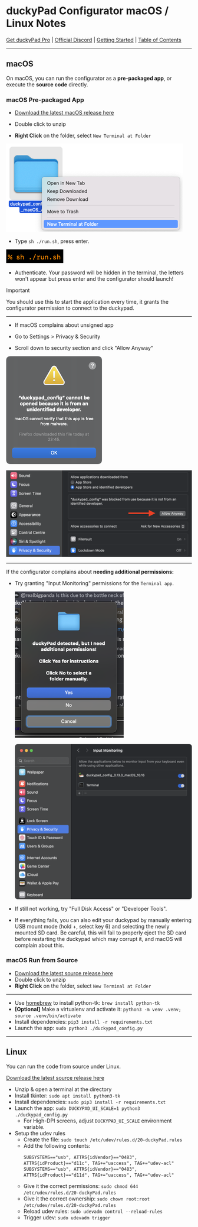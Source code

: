 # duckyPad Configurator macOS / Linux Notes

[Get duckyPad Pro](https://www.tindie.com/products/37399/) | [Official Discord](https://discord.gg/4sJCBx5) | [Getting Started](./getting_started.md) | [Table of Contents](#table-of-contents)

---------

## macOS

On macOS, you can run the configurator as a **pre-packaged app**, or execute the **source code** directly.

### macOS Pre-packaged App

* [Download the latest macOS release here](https://github.com/dekuNukem/duckyPad-Pro/releases/latest)

* Double click to unzip

* **Right Click** on the folder, select `New Terminal at Folder`

![The right click menu with the option "New Terminal at Folder" higlighted.](../resources/photos/app/term.png)

* Type `sh ./run.sh`, press enter.

![The text to run the configurator shown in a terminal window.](../resources/photos/app/run.png)

* Authenticate. Your password will be hidden in the terminal, the letters won't appear but press enter and the configurator should launch!

> [!IMPORTANT]
> You should use this to start the application every time, it grants the configurator permission to connect to the duckypad.

---------

* If macOS complains about unsigned app

* Go to Settings > Privacy & Security

* Scroll down to security section and click "Allow Anyway" 

![Warning pop-up with the text: "duckypad_config cannot be opened because it is from an unidentified developer. macOS cannot verify that this app is free from malware."](../resources/photos/app/unknown.png)

![Settings screen in Privacy & Security, the warning "‘duckypad_config’ was blocked from use because it is not from an identified developer," is shown above a button with the text "Allow Anyway".](../resources/photos/app/perf.png)

---------

If the configurator complains about **needing additional permissions:**

* Try granting "Input Monitoring" permissions for the `Terminal app`.

  ![Error pop-up with the text "duckypad detected, but I need additional permissions" and three options: Yes, No, and Cancel.](../resources/photos/app/detected-but-additional-permissions.png)
  
  ![Input Monitoring settings granted to the Terminal and configurator app](../resources/photos/app/input-monitoring.png)

* If still not working, try "Full Disk Access" or "Developer Tools".

* If everything fails, you can also edit your duckypad by manually entering USB mount mode (hold +, select key 6) and selecting the newly mounted SD card. Be careful, this will fail to properly eject the SD card before restarting the duckypad which may corrupt it, and macOS will complain about this.

### macOS Run from Source

* [Download the latest source release here](https://github.com/dekuNukem/duckyPad-Pro/releases/latest)
* Double click to unzip
* **Right Click** on the folder, select `New Terminal at Folder`

----

* Use [homebrew](https://brew.sh) to install python-tk: `brew install python-tk`
* **[Optional]** Make a virtualenv and activate it: `python3 -m venv .venv; source .venv/bin/activate`
* Install dependencies: `pip3 install -r requirements.txt`
* Launch the app: `sudo python3 ./duckypad_config.py`

-----------

## Linux

You can run the code from source under Linux.

[Download the latest source release here](https://github.com/dekuNukem/duckyPad-Pro/releases/latest)

* Unzip & open a terminal at the directory
* Install tkinter: `sudo apt install python3-tk`
* Install dependencies: `sudo pip3 install -r requirements.txt`
* Launch the app: `sudo DUCKYPAD_UI_SCALE=1 python3 ./duckypad_config.py`
  * For High-DPI screens, adjust `DUCKYPAD_UI_SCALE` environment variable.
* Setup the udev rules
  * Create the file: `sudo touch /etc/udev/rules.d/20-duckyPad.rules`
  * Add the following contents:
      ```
      SUBSYSTEMS=="usb", ATTRS{idVendor}=="0483", ATTRS{idProduct}=="d11c", TAG+="uaccess", TAG+="udev-acl"
      SUBSYSTEMS=="usb", ATTRS{idVendor}=="0483", ATTRS{idProduct}=="d11d", TAG+="uaccess", TAG+="udev-acl"
  * Give it the correct permissions: `sudo chmod 644 /etc/udev/rules.d/20-duckyPad.rules`
  * Give it the correct ownership: `sudo chown root:root /etc/udev/rules.d/20-duckyPad.rules`
  * Reload udev rules: `sudo udevadm control --reload-rules`
  * Trigger udev: `sudo udevadm trigger`

